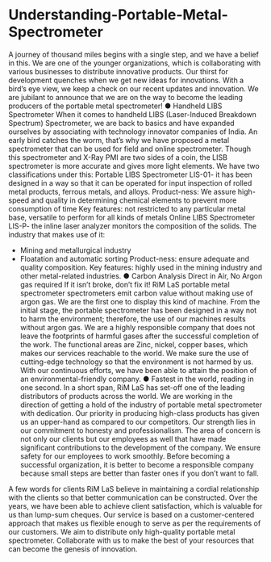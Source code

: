 # Understanding-Portable-Metal-Spectrometer
A journey of thousand miles begins with a single step, and we have a belief in this. We are one of the younger organizations, which is collaborating with various businesses to distribute innovative products. Our thirst for development quenches when we get new ideas for innovations. With a bird’s eye view, we keep a check on our recent updates and innovation. We are jubilant to announce that we are on the way to become the leading producers of the portable metal spectrometer!
● Handheld LIBS Spectrometer
When it comes to handheld LIBS (Laser-Induced Breakdown Spectrum) Spectrometer, we are back to basics and have expanded ourselves by associating with technology innovator companies of India.
An early bird catches the worm, that’s why we have proposed a metal spectrometer that can be used for field and online spectrometer. 
Though this spectrometer and X-Ray PMI are two sides of a coin, the LISB spectrometer is more accurate and gives more light elements. We have two classifications under this:
Portable LIBS Spectrometer LIS-01- it has been designed in a way so that it can be operated for input inspection of rolled metal products, ferrous metals, and alloys. 
Product-ness: We assure high-speed and quality in determining chemical elements to prevent more consumption of time
Key features: not restricted to any particular metal base, versatile to perform for all kinds of metals
Online LIBS Spectrometer LIS-P- the inline laser analyzer monitors the composition of the solids. The industry that makes use of it:
-	Mining and metallurgical industry 
-	Floatation and automatic sorting
Product-ness: ensure adequate and quality composition.
Key features: highly used in the mining industry and other metal-related industries.
● Carbon Analysis Direct in Air, No Argon gas required
If it isn’t broke, don’t fix it! RiM LaS portable metal spectrometer spectrometers emit carbon value without making use of argon gas. We are the first one to display this kind of machine.
 From the initial stage, the portable spectrometer has been designed in a way not to harm the environment; therefore, the use of our machines results without argon gas.
We are a highly responsible company that does not leave the footprints of harmful gases after the successful completion of the work. The functional areas are Zinc, nickel, copper bases, which makes our services reachable to the world.
We make sure the use of cutting-edge technology so that the environment is not harmed by us. With our continuous efforts, we have been able to attain the position of an environmental-friendly company.
● Fastest in the world, reading in one second.
In a short span, RiM LaS has set-off one of the leading distributors of products across the world. We are working in the direction of getting a hold of the industry of portable metal spectrometer with dedication.
Our priority in producing high-class products has given us an upper-hand as compared to our competitors. Our strength lies in our commitment to honesty and professionalism.
The area of concern is not only our clients but our employees as well that have made significant contributions to the development of the company. We ensure safety for our employees to work smoothly.
Before becoming a successful organization, it is better to become a responsible company because small steps are better than faster ones if you don’t want to fall.

A few words for clients
RiM LaS believe in maintaining a cordial relationship with the clients so that better communication can be constructed. Over the years, we have been able to achieve client satisfaction, which is valuable for us than lump-sum cheques.
Our service is based on a customer-centered approach that makes us flexible enough to serve as per the requirements of our customers. We aim to distribute only high-quality portable metal spectrometer.
Collaborate with us to make the best of your resources that can become the genesis of innovation.
